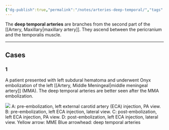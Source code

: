 ```yaml
---
{"dg-publish":true,"permalink":"/notes/arteries-deep-temporal/","tags":["anatomy","artery","vessel"],"created":"2023-07-23T13:31:41.838-07:00","updated":"2023-09-10T21:26:36.341-07:00"}
---
```



The **deep temporal arteries** are branches from the second part of the [[Artery, Maxillary\|maxillary artery]]. They ascend between the pericranium and the temporalis muscle.

---

## Cases

### 1

A patient presented with left subdural hematoma and underwent Onyx embolization of the left [[Artery, Middle Meningeal\|middle meningeal artery]] (MMA). The deep temporal arteries are better seen after the MMA embolization.

![](https://i.imgur.com/GcvEPSg.jpg)
A: pre-embolization, left external carotid artery (ECA) injection, PA view.
B: pre-embolization, left ECA injection, lateral view.
C: post-embolization, left ECA injection, PA view.
D: post-embolization, left ECA injection, lateral view.
Yellow arrow: MME
Blue arrowhead: deep temporal arteries
